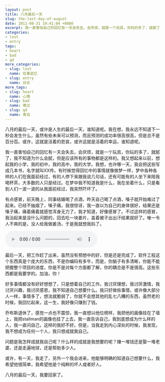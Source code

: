 ```yaml
---
layout: post
title: 八月最后一天
slug: the-last-day-of-august
date: 2011-08-31 19:41:04 +0800
excerpt: 我一直害怕自己的回忆有一天会失去，会厌烦，就是一个玩具，你玩的多了，就腻了，我不知道为什么会腻，但是应该所有的事物都是这样的。我又想起来以前，想起我的小学，我的初中，我的高中，我的大学。我想，也许哪一天，我会把这些写成几本书，名字就叫XX传。有时候觉得回忆中的事情就像做梦一样，梦中各种各样的人们在我面前经过，有的人停下来跟我说几句话，还有可能有的人坐下来陪我喝杯茶，大多数的人只是经过。在梦中我不知道我是什么，我在坐着什么，只是看到人们一波一波的从我面前经过，我突然吓坏了。
categories:
- lost
- entry
tags:
- heart
- bad
- qd
more_categories:
- slug: lost
  name: 往事追忆
- slug: entry
  name: 日志
more_tags:
- slug: heart
  name: 心情
- slug: bad
  name: 难过
- slug: qd
  name: 青岛
---
```


八月的最后一天，或许是人生的最后一天，谁知道呢。我在想，我永远不知道下一秒会发生什么，虽然有些未来可以预测，而且预测的成功率很高很高，但是总不是百分百。或许，这就是活着的悲哀，或许这就是活着的幸运，谁知道呢。

我一直害怕自己的回忆有一天会失去，会厌烦，就是一个玩具，你玩的多了，就腻了，我不知道为什么会腻，但是应该所有的事物都是这样的。我又想起来以前，想起我的小学，我的初中，我的高中，我的大学。我想，也许哪一天，我会把这些写成几本书，名字就叫XX传。有时候觉得回忆中的事情就像做梦一样，梦中各种各样的人们在我面前经过，有的人停下来跟我说几句话，还有可能有的人坐下来陪我喝杯茶，大多数的人只是经过。在梦中我不知道我是什么，我在坐着什么，只是看到人们一波一波的从我面前经过，我突然吓坏了。


有点感冒，前天晚上，同事结婚喝了点酒，昨天自己喝了点酒，嗓子就开始难过了起来。已经不抽烟了，嗓子痛，我很惊讶，我一直以为自己的身体很好，结果还是嗓子痛，痛着痛着就感觉浑身无力了，我才知道，好像感冒了。不过这样的感冒，我治起来是没什么问题的，回去吃一块姜片，盖着被子出出汗结果就好了。唯一令人不爽的是，没人给我做姜汤，于是我就想我妈了。

<audio controls="controls">
	<source src="{{ site.path.uploads }}2011/08/31/the-last-day-of-august/my_way.mp3" type="audio/mpeg" />
	Your browser does not support the audio element.
</audio>

最后一天，把工作赶了出来，虽然没有预想中的好，但是还是完成了。软件工程这个东西真是个庞大的东西，不是你编码有多牛，而是，你脑子有多清晰，你能不能把握整个项目的进度，你是不是对每个方面都了解，你的耦合是不是很高。这些东西都是我要学的。加油，你！

好多事情都没有好好想想了，只是想着自己的工作。我讨厌理想，我讨厌激情，我讨厌兴趣，我讨厌感恩，我不知道自己想要什么。我只好做些事情，或许像大部分人一样，事情多了，想法就脆弱了，你就不会想其他的乱七八糟的东西，虽然老的时候，我回忆起来，这一生，我好像只赚到了钱。

乔布斯退休了，感觉一点也不震惊，我一直想以他位榜样，我把他的画像挂在了墙上，我把stallman的画像也挂了上去，我一直告诉自己，我到底想成为什么样的人，我一直问自己，这样的我好不好。但是，当我走到内心深处的时候，我发现，我不想成为任何一个人，我只想成就我自己。

问题是我怎样成就我自己呢？什么样的成就是我想要的呢？赚一堆钱还是娶一堆老婆，还是走遍地球，还是帮助多少人。

或许，有一天，我走了，另外一个我会进来，他能够明确的知道自己想要什么，我希望他很简单，我希望他是个纯粹的坏人或者好人。

八月的最后一天，我要回家了。

